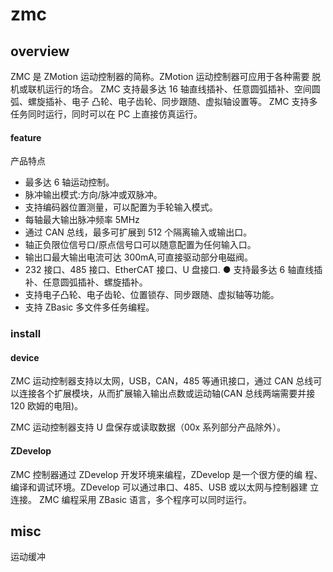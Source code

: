 # zmc

## overview
ZMC 是 ZMotion 运动控制器的简称。ZMotion 运动控制器可应用于各种需要
脱机或联机运行的场合。
ZMC 支持最多达 16 轴直线插补、任意圆弧插补、空间圆弧、螺旋插补、电子
凸轮、电子齿轮、同步跟随、虚拟轴设置等。
ZMC 支持多任务同时运行，同时可以在 PC 上直接仿真运行。

#### feature
产品特点
- 最多达 6 轴运动控制。
- 脉冲输出模式:方向/脉冲或双脉冲。
- 支持编码器位置测量，可以配置为手轮输入模式。
- 每轴最大输出脉冲频率 5MHz
- 通过 CAN 总线，最多可扩展到 512 个隔离输入或输出口。
- 轴正负限位信号口/原点信号口可以随意配置为任何输入口。
- 输出口最大输出电流可达 300mA,可直接驱动部分电磁阀。
- 232 接口、485 接口、EtherCAT 接口、U 盘接口. ● 支持最多达 6 轴直线插补、任意圆弧插补、螺旋插补。
- 支持电子凸轮、电子齿轮、位置锁存、同步跟随、虚拟轴等功能。
- 支持 ZBasic 多文件多任务编程。

### install
#### device

ZMC 运动控制器支持以太网，USB，CAN，485 等通讯接口，通过 CAN 总线可以连接各个扩展模块，从而扩展输入输出点数或运动轴(CAN 总线两端需要并接120 欧姆的电阻)。

ZMC 运动控制器支持 U 盘保存或读取数据（00x 系列部分产品除外）。

#### ZDevelop
ZMC 控制器通过 ZDevelop 开发环境来编程，ZDevelop 是一个很方便的编
程、编译和调试环境。ZDevelop 可以通过串口、485、USB 或以太网与控制器建
立连接。
ZMC 编程采用 ZBasic 语言，多个程序可以同时运行。


## misc
运动缓冲



